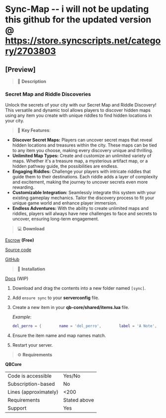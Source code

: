 # Sync-Map -- i will not be updating this github for the updated version @ https://store.syncscripts.net/category/2703803

## [Preview]
> :page_with_curl: **Description**
### **Secret Map and Riddle Discoveries**
Unlock the secrets of your city with our Secret Map and Riddle Discovery! This versatile and dynamic tool allows players to discover hidden maps using any item you create with unique riddles to find hidden locations in your city.

> :star2: **Key Features**:

* **Discover Secret Maps:** Players can uncover secret maps that reveal hidden locations and treasures within the city. These maps can be tied to any item you choose, making every discovery unique and thrilling.
* **Unlimited Map Types:** Create and customize an unlimited variety of maps. Whether it's a treasure map, a mysterious artifact map, or a hidden pathway guide, the possibilities are endless.
* **Engaging Riddles:** Challenge your players with intricate riddles that guide them to their destinations. Each riddle adds a layer of complexity and excitement, making the journey to uncover secrets even more rewarding.
* **Customizable Integration:** Seamlessly integrate this system with your existing gameplay mechanics. Tailor the discovery process to fit your unique game world and enhance player immersion.
* **Endless Adventures:** With the ability to create unlimited maps and riddles, players will always have new challenges to face and secrets to uncover, ensuring long-term engagement.

> :computer: **Download**

[Escrow](https://store.syncscripts.net/category/2703803)  **(Free)**

[Source code](https://store.syncscripts.net/category/2707216)

[GitHub](https://github.com/TheOfficialPig/Sync-Map)

> :book: **Installation**

[Docs](https://docs.syncscripts.net/sync-scripts/) (WIP)

1. Download and drag the contents into a new folder named `[sync]`.
2. Add `ensure sync` to your **serverconfig** file.
3. Create a new item in your **qb-core/shared/items.lua** file.

   *Example*:
   ```lua
   del_perro = {        name = 'del_perro',        label = 'A Note',        weight = 100,        type = 'item',        image= 'Note.png',        unique = true,        useable = true,        shouldClose = true,        description = 'A Note With Something Written On It'    },
4. Ensure the item name and map names match.
5. Restart your server.

> :gear: **Requirements**

**QBCore**

|                                         |                                |
|-------------------------------------|----------------------------|
| Code is accessible       | Yes/No                 |
| Subscription-based      | No                 |
| Lines (approximately)  | <200  |
| Requirements                | Stated above      |
| Support                           | Yes                 |
